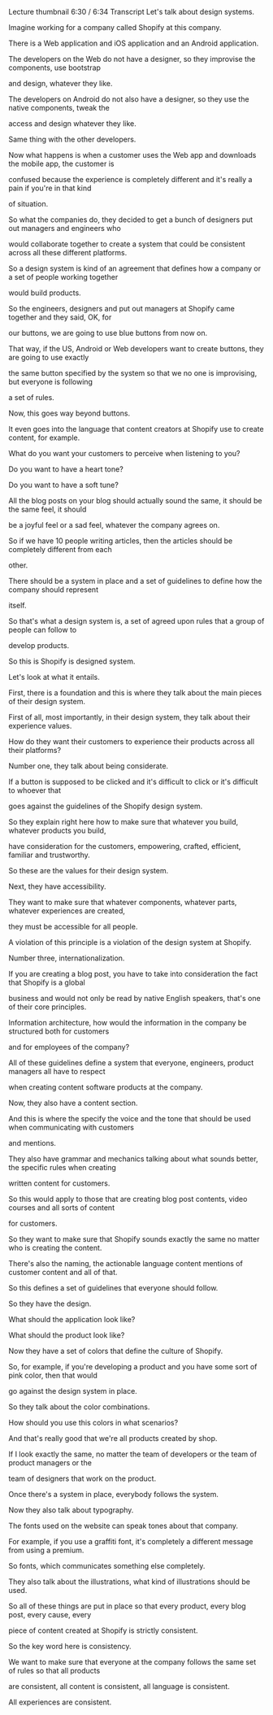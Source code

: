 Lecture thumbnail
6:30 / 6:34
Transcript
Let's talk about design systems.

Imagine working for a company called Shopify at this company.

There is a Web application and iOS application and an Android application.

The developers on the Web do not have a designer, so they improvise the components, use bootstrap

and design, whatever they like.

The developers on Android do not also have a designer, so they use the native components, tweak the

access and design whatever they like.

Same thing with the other developers.

Now what happens is when a customer uses the Web app and downloads the mobile app, the customer is

confused because the experience is completely different and it's really a pain if you're in that kind

of situation.

So what the companies do, they decided to get a bunch of designers put out managers and engineers who

would collaborate together to create a system that could be consistent across all these different platforms.

So a design system is kind of an agreement that defines how a company or a set of people working together

would build products.

So the engineers, designers and put out managers at Shopify came together and they said, OK, for

our buttons, we are going to use blue buttons from now on.

That way, if the US, Android or Web developers want to create buttons, they are going to use exactly

the same button specified by the system so that we no one is improvising, but everyone is following

a set of rules.

Now, this goes way beyond buttons.

It even goes into the language that content creators at Shopify use to create content, for example.

What do you want your customers to perceive when listening to you?

Do you want to have a heart tone?

Do you want to have a soft tune?

All the blog posts on your blog should actually sound the same, it should be the same feel, it should

be a joyful feel or a sad feel, whatever the company agrees on.

So if we have 10 people writing articles, then the articles should be completely different from each

other.

There should be a system in place and a set of guidelines to define how the company should represent

itself.

So that's what a design system is, a set of agreed upon rules that a group of people can follow to

develop products.

So this is Shopify is designed system.

Let's look at what it entails.

First, there is a foundation and this is where they talk about the main pieces of their design system.

First of all, most importantly, in their design system, they talk about their experience values.

How do they want their customers to experience their products across all their platforms?

Number one, they talk about being considerate.

If a button is supposed to be clicked and it's difficult to click or it's difficult to whoever that

goes against the guidelines of the Shopify design system.

So they explain right here how to make sure that whatever you build, whatever products you build,

have consideration for the customers, empowering, crafted, efficient, familiar and trustworthy.

So these are the values for their design system.

Next, they have accessibility.

They want to make sure that whatever components, whatever parts, whatever experiences are created,

they must be accessible for all people.

A violation of this principle is a violation of the design system at Shopify.

Number three, internationalization.

If you are creating a blog post, you have to take into consideration the fact that Shopify is a global

business and would not only be read by native English speakers, that's one of their core principles.

Information architecture, how would the information in the company be structured both for customers

and for employees of the company?

All of these guidelines define a system that everyone, engineers, product managers all have to respect

when creating content software products at the company.

Now, they also have a content section.

And this is where the specify the voice and the tone that should be used when communicating with customers

and mentions.

They also have grammar and mechanics talking about what sounds better, the specific rules when creating

written content for customers.

So this would apply to those that are creating blog post contents, video courses and all sorts of content

for customers.

So they want to make sure that Shopify sounds exactly the same no matter who is creating the content.

There's also the naming, the actionable language content mentions of customer content and all of that.

So this defines a set of guidelines that everyone should follow.

So they have the design.

What should the application look like?

What should the product look like?

Now they have a set of colors that define the culture of Shopify.

So, for example, if you're developing a product and you have some sort of pink color, then that would

go against the design system in place.

So they talk about the color combinations.

How should you use this colors in what scenarios?

And that's really good that we're all products created by shop.

If I look exactly the same, no matter the team of developers or the team of product managers or the

team of designers that work on the product.

Once there's a system in place, everybody follows the system.

Now they also talk about typography.

The fonts used on the website can speak tones about that company.

For example, if you use a graffiti font, it's completely a different message from using a premium.

So fonts, which communicates something else completely.

They also talk about the illustrations, what kind of illustrations should be used.

So all of these things are put in place so that every product, every blog post, every cause, every

piece of content created at Shopify is strictly consistent.

So the key word here is consistency.

We want to make sure that everyone at the company follows the same set of rules so that all products

are consistent, all content is consistent, all language is consistent.

All experiences are consistent.
